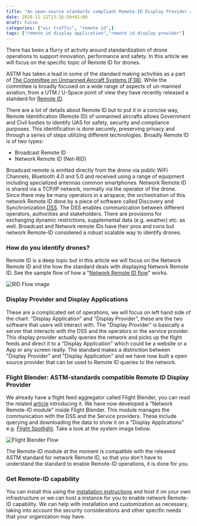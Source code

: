 ```yaml
---
title: "An open-source standards compliant Remote-ID Display Provider and Application"
date: 2020-11-12T13:16:50+01:00
draft: False
categories: ["air traffic", "remote id",]
tags: ["remote id display application","remote id display provider"]
---
```


There has been a flurry of activity around standardization of drone operations to support innovation, performance and safety. In this article we will focus on the specific topic of Remote ID for drones.

<!--more-->

ASTM has taken a lead in some of the standard making activities as a part of [The Committee on Unmanned Aircraft Systems (F38)](https://www.astm.org/industry/unmanned-aircraft-overview.html). While the committee is broadly focused on a wide range of aspects of un-manned aviation, from a UTM / U-Space point of view they have recently released a standard for [Remote ID](https://www.astm.org/Standards/F3411.htm).

There are a lot of details about Remote ID but to put it in a concise way, Remote Identification (Remote ID) of unmanned aircrafts allows Government and Civil bodies to identify UAS for safety, security and compliance purposes. This identification is done securely, preserving privacy and through a series of steps utilizing different technologies. Broadly Remote ID is of two types:

- Broadcast Remote ID
- Network Remote ID (Net-RID)

Broadcast remote is emitted directly from the drone via public WiFi Channels, Bluetooth 4.0 and 5.0 and received using a range of equipment including specialized antennas common smartphones. Network Remote ID is shared via a TCP/IP network, normally via the operator of the drone. Since there may be many operators in a airspace, the orchestration of this network Remote ID done by a piece of software called Discovery and Synchronization [DSS](https://github.com/interuss/dss). The DSS enables communication between different operators, authorities and stakeholders. There are provisions for exchanging dynamic restrictions, supplemental data (e.g. weather) etc. as well. Broadcast and Network remote IDs have their pros and cons but network Remote-ID considered a robust scalable way to identify drones.

### How do you identify drones?

Remote ID is a deep topic but in this article we will focus on the Network Remote ID and the how the standard deals with displaying Network Remote ID. See the sample flow of how a "[Network Remote ID flow](https://github.com/interuss/dss/blob/master/assets/generated/rid_display.png)" works.

![RID Flow image](/images/rid_display.png)

### Display Provider and Display Applications

These are a complicated set of operations, we will focus on left hand side of the chart: "Display Application" and "Display Provider", these are the two software that users will interact with. The "Display Provider" is basically a server that interacts with the DSS and the operators or the service provider. This display provider actually queries the network and picks up the flight feeds and direct it to a "Display Application" which could be a website or a App or any screen really. The standard makes a distinction between "Display Provider" and "Display Application" and we have now built a open source provider that can be used to Remote ID queries to the network.

### Flight Blender: ASTM-standards compatible Remote ID Display Provider

We already have a flight feed aggregator called Flight Blender, you can read the related [article](https://www.openskies.sh/articles/live-airtraffic-aggregation/) introducing it. We have now developed a "Network Remote-ID module" inside Flight Blender. This module manages the communication with the DSS and the Service providers. These include querying and downloading the data to show it on a "Display Applications" e.g. [Flight Spotlight](https://flightspotlight.com). Take a look at the system image below.

![Flight Blender Flow](/images/blender-public.png)

The Remote-ID module at the moment is compatible with the released ASTM standard for network Remote ID, so that you don't have to understand the standard to enable Remote-ID operations, it is done for you. 

### Get Remote-ID capability

You can install this using the [installation instructions](https://github.com/openskies-sh/flight-blender#installation) and host it on your own infrastructure or we can host a instance for you to enable network Remote-ID capability. We can help with installation and customization as necessary, taking into account the security considerations and other specific needs that your organization may have. 